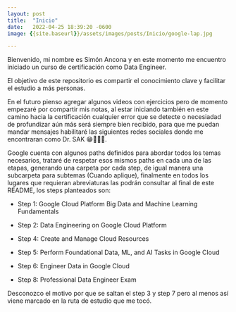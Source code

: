 ```yaml
---
layout: post
title:  "Inicio"
date:   2022-04-25 18:39:20 -0600
image: {{site.baseurl}}/assets/images/posts/Inicio/google-lap.jpg

---
```

Bienvenido, mi nombre es Simón Ancona y en este momento me encuentro iniciado un curso de certificación como Data Engineer.

El objetivo de este repositorio es compartir el conocimiento clave y facilitar el estudio a más personas.

En el futuro pienso agregar algunos videos con ejercicios pero de momento empezaré por compartir mis notas, al estar iniciando también en este camino hacia la certificación cualquier error que se detecte o necesiadad de profundizar aún más será siempre bien recibido, para que me puedan mandar mensajes habilitaré las siguientes redes sociales donde me encontraran como Dr. SAK 😁🤳🐱‍👤.

Google cuenta con algunos paths definidos para abordar todos los temas necesarios, trataré de respetar esos mismos paths en cada una de las etapas, generando una carpeta por cada step, de igual manera una subcarpeta para subtemas (Cuando aplique), finalmente en todos los lugares que requieran abreviaturas las podrán consultar al final de este README, los steps planteados son:

- Step 1: Google Cloud Platform Big Data and Machine Learning Fundamentals

- Step 2: Data Engineering on Google Cloud Platform

- Step 4: Create and Manage Cloud Resources

- Step 5: Perform Foundational Data, ML, and AI Tasks in Google Cloud

- Step 6: Engineer Data in Google Cloud

- Step 8: Professional Data Engineer Exam

Desconozco el motivo por que se saltan el step 3 y step 7 pero al menos así viene marcado en la ruta de estudio que me tocó.